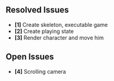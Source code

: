 ## Resolved Issues ##
- **[1]** Create skeleton, executable game
- **[2]** Create playing state
- **[3]** Render character and move him

## Open Issues ##

- **[4]** Scrolling camera

